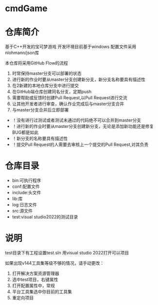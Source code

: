 # cmdGame

# 仓库简介

基于C++开发的宝可梦游戏
开发环境目前基于windows
配置文件采用 nlohmann/json库

本仓库将采用GitHub Flow的流程

1. 时常保持master分支可以部署的状态
2. 进行新的作业时要从master分支创建新分支，新分支名称要具有描述性
3. 在2新建的本地仓库分支中进行提交
4. 在GitHub端仓库创建同名分支，定期push
5. 需要帮助或反馈时创建Pull Request,以Pull Request进行交流
6. 让其他开发者进行审查，确认作业完成后与master分支合并
7. 与master分支合并后立即部署


+ ！没有进行过测试或者测试未通过的代码绝不可以合并到master分支
+ ！进行新的作业时要从master分支创建新分支，无论是添加新功能还是修复BUG都是如此
+ ！新分支的名称要具有描述性
+ ！提交Pull Request的人需要去审核上一个提交的Pull Request,对其负责


# 仓库目录

+ bin:可执行程序
+ conf:配置文件
+ include:头文件
+ lib:库
+ log:日志文件
+ src:源文件
+ test:visual studio2022的测试目录

# 说明

test目录下有工程设置test.sln
用visual studio 2022打开可以项目

如果出现v144工具集等级不够的情况，请手动更改：
1. 打开解决方案资源管理器
2. 选中test项目，右键属性
3. 打开配置属性中，常规
4. 平台工具集选中你目前的工具集
5. 重定向项目
